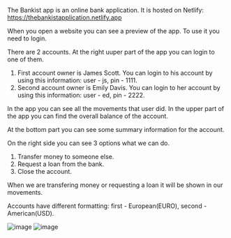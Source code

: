 The Bankist app is an online bank application. 
It is hosted on Netlify: https://thebankistapplication.netlify.app

When you open a website you can see a preview of the app. To use it you need to login.

There are 2 accounts. At the right uuper part of the app you can login to one of them.
  1. First account owner is James Scott. You can login to his account by using this information: user - js, pin - 1111.
  2. Second account owner is Emily Davis. You can login to her account by using this information: user - ed, pin - 2222.

In the app you can see all the movements that user did. 
In the upper part of the app you can find the overall balance of the account. 

At the bottom part you can see some summary information for the account. 

On the right side you can see 3 options what we can do.
  1) Transfer money to someone else.
  2) Request a loan from the bank.
  3) Close the account.

When we are transfering money or requesting a loan it will be shown in our movements. 

Accounts have different formatting: first - European(EURO), second - American(USD).

![image](https://github.com/VickyKolomiiets/the-bankist-app/assets/122746055/f8067d8d-6ad5-4f9c-86ae-6cd37e938bdd)
![image](https://github.com/VickyKolomiiets/the-bankist-app/assets/122746055/f4876f52-99e2-4320-9090-27815a44e3bc)
